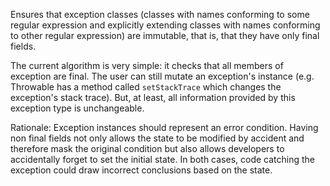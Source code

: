 Ensures that exception classes (classes with names conforming to some regular
expression and explicitly extending classes with names conforming to other
regular expression) are immutable, that is, that they have only final fields.

The current algorithm is very simple: it checks that all members of
exception are final. The user can still mutate an exception's instance
(e.g. Throwable has a method called `setStackTrace`
which changes the exception's stack trace). But, at least, all information
provided by this exception type is unchangeable.

Rationale: Exception instances should represent an error
condition. Having non final fields not only allows the state to be
modified by accident and therefore mask the original condition but
also allows developers to accidentally forget to set the initial state.
In both cases, code catching the exception could draw incorrect
conclusions based on the state.
